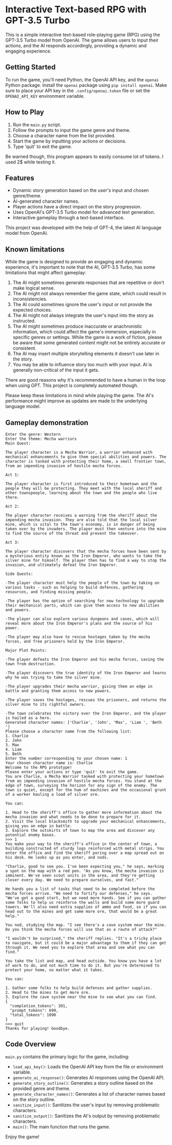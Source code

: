 # Interactive Text-based RPG with GPT-3.5 Turbo

This is a simple interactive text-based role-playing game (RPG) using the GPT-3.5 Turbo model from OpenAI. The game allows users to input their actions, and the AI responds accordingly, providing a dynamic and engaging experience.

## Getting Started

To run the game, you'll need Python, the OpenAI API key, and the `openai` Python package. Install the `openai` package using `pip install openai`. Make sure to place your API key in the `.config/openai.token` file or set the `OPENAI_API_KEY` environment variable.

## How to Play

1. Run the `main.py` script.
2. Follow the prompts to input the game genre and theme.
3. Choose a character name from the list provided.
4. Start the game by inputting your actions or decisions.
5. Type 'quit' to exit the game.

Be warned though, this program appears to easily consume lot of tokens. I used 2$ while testing it.

## Features

- Dynamic story generation based on the user's input and chosen genre/theme.
- AI-generated character names.
- Player actions have a direct impact on the story progression.
- Uses OpenAI's GPT-3.5 Turbo model for advanced text generation.
- Interactive gameplay through a text-based interface.

This project was developed with the help of GPT-4, the latest AI language model from OpenAI.

## Known limitations

While the game is designed to provide an engaging and dynamic experience, it's
important to note that the AI, GPT-3.5 Turbo, has some limitations that might
affect gameplay:

1. The AI might sometimes generate responses that are repetitive or don't make logical sense.
2. The AI might not always remember the game state, which could result in inconsistencies.
3. The AI could sometimes ignore the user's input or not provide the expected choices.
4. The AI might not always integrate the user's input into the story as instructed.
5. The AI might sometimes produce inaccurate or anachronistic information, which could affect the game's immersion, especially in specific genres or settings. While the game is a work of fiction, please be aware that some generated content might not be entirely accurate or consistent.
6. The AI may insert multiple storytelling elements it doesn't use later in the story.
7. You may be able to influence story too much with your input. AI is generally non-critical of the input it gets.

There are good reasons why it's recommended to have a human in the loop when using GPT.
This project is completely automated though.

Please keep these limitations in mind while playing the game. The AI's performance might improve as updates are made to the underlying language model.

## Gameplay demonstration

    Enter the genre: Western
    Enter the theme: Mecha warriors
    Main Quest:

    The player character is a Mecha Warrior, a warrior enhanced with mechanical enhancements to give them special abilities and powers. The character is tasked with protecting their home, a small frontier town, from an impending invasion of hostile mecha forces. 

    Act 1:

    The player character is first introduced to their hometown and the people they will be protecting. They meet with the local sheriff and other townspeople, learning about the town and the people who live there. 

    Act 2: 

    The player character receives a warning from the sheriff about the impending mecha invasion. They are also told that the local silver mine, which is vital to the town's economy, is in danger of being taken over by the invaders. The player must then venture into the mine to find the source of the threat and prevent the takeover. 

    Act 3: 

    The player character discovers that the mecha forces have been sent by a mysterious entity known as the Iron Emperor, who wants to take the silver mine for himself. The player then has to find a way to stop the invasion, and ultimately defeat the Iron Emperor. 

    Side Quests:

    -The player character must help the people of the town by taking on various tasks - such as helping to build defences, gathering resources, and finding missing people. 

    -The player has the option of searching for new technology to upgrade their mechanical parts, which can give them access to new abilities and powers. 

    -The player can also explore various dungeons and caves, which will reveal more about the Iron Emperor's plans and the source of his power. 

    -The player may also have to rescue hostages taken by the mecha forces, and free prisoners held by the Iron Emperor. 

    Major Plot Points:

    -The player defeats the Iron Emperor and his mecha forces, saving the town from destruction. 

    -The player discovers the true identity of the Iron Emperor and learns why he was trying to take the silver mine. 

    -The player upgrades their mecha warrior, giving them an edge in battle and granting them access to new powers. 

    -The player saves the hostages, rescues the prisoners, and returns the silver mine to its rightful owners. 

    -The town celebrates the victory over the Iron Emperor, and the player is hailed as a hero.
    Generated character names: ['Charlie', 'John', 'Max', 'Liam ', 'Beth ']
    Please choose a character name from the following list:
    1. Charlie
    2. John
    3. Max
    4. Liam 
    5. Beth 
    Enter the number corresponding to your chosen name: 1
    Your chosen character name is: Charlie
    Welcome to the RPG prototype!
    Please enter your actions or type 'quit' to exit the game.
    You are Charlie, a Mecha Warrior tasked with protecting your hometown from an impending invasion of hostile mecha forces. You stand at the edge of town, surveying the horizon for any sign of the enemy. The town is quiet, except for the hum of machines and the occasional grunt of a worker hauling a load of silver ore.

    You can:

    1. Head to the sheriff's office to gather more information about the mecha invasion and what needs to be done to prepare for it.
    2. Visit the local blacksmith to upgrade your mechanical enhancements, giving you an edge in battle.
    3. Explore the outskirts of town to map the area and discover any potential enemy bases.
    >>> 1   
    You make your way to the sheriff's office in the center of town, a building constructed of sturdy logs reinforced with metal strips. You enter the office and find the sheriff poring over a map spread out on his desk. He looks up as you enter, and nods.

    "Charlie, good to see you. I've been expecting you," he says, marking a spot on the map with a red pen. "As you know, the mecha invasion is imminent. We've seen scout units in the area, and they're getting closer every day. We need to prepare ourselves, and fast."

    He hands you a list of tasks that need to be completed before the mecha forces arrive. "We need to fortify our defenses," he says. "We've got a good start, but we need more hands. See if you can gather some folks to help us reinforce the walls and build some more guard towers. We'll also need extra supplies of ammo and food, so if you can head out to the mines and get some more ore, that would be a great help."

    You nod, studying the map. "I see there's a cave system near the mine. Do you think the mecha forces will use that as a route of attack?"

    "I wouldn't be surprised," the sheriff replies. "It's a tricky place to navigate, but it could be a major advantage to them if they can get through it. We need you to explore that area and see what you can find."

    You take the list and map, and head outside. You know you have a lot of work to do, and not much time to do it. But you're determined to protect your home, no matter what it takes.

    You can:

    1. Gather some folks to help build defenses and gather supplies.
    2. Head to the mines to get more ore.
    3. Explore the cave system near the mine to see what you can find.
    {
      "completion_tokens": 391,
      "prompt_tokens": 699,
      "total_tokens": 1090
    }
    >>> quit
    Thanks for playing! Goodbye.

## Code Overview

`main.py` contains the primary logic for the game, including:

- `load_api_key()`: Loads the OpenAI API key from the file or environment variable.
- `generate_ai_response()`: Generates AI responses using the OpenAI API.
- `generate_story_outline()`: Generates a story outline based on the provided genre and theme.
- `generate_character_names()`: Generates a list of character names based on the story outline.
- `sanitize_input()`: Sanitizes the user's input by removing problematic characters.
- `sanitize_output()`: Sanitizes the AI's output by removing problematic characters.
- `main()`: The main function that runs the game.

Enjoy the game!

